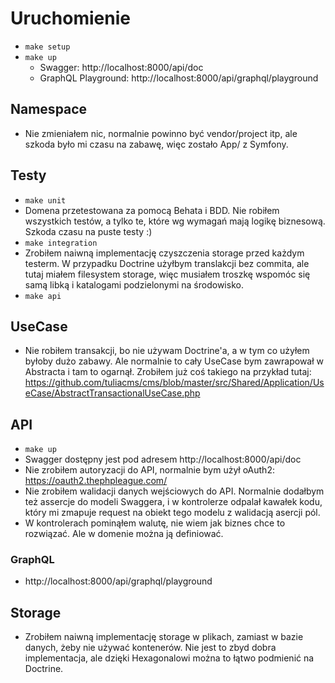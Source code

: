 # Uruchomienie

- `make setup`
- `make up`
  - Swagger: http://localhost:8000/api/doc
  - GraphQL Playground: http://localhost:8000/api/graphql/playground


## Namespace

- Nie zmieniałem nic, normalnie powinno być vendor/project itp, ale szkoda było mi czasu na zabawę,
  więc zostało App/ z Symfony.


## Testy

- `make unit`
- Domena przetestowana za pomocą Behata i BDD. Nie robiłem wszystkich testów, a tylko te,
  które wg wymagań mają logikę biznesową. Szkoda czasu na puste testy :)
- `make integration`
- Zrobiłem naiwną implementację czyszczenia storage przed każdym testerm. W przypadku Doctrine
  użyłbym translakcji bez commita, ale tutaj miałem filesystem storage, więc musiałem troszkę wspomóc
  się samą libką i katalogami podzielonymi na środowisko.
- `make api`

## UseCase

- Nie robiłem transakcji, bo nie używam Doctrine'a, a w tym co użyłem byłoby dużo zabawy.
  Ale normalnie to cały UseCase bym zawrapował w Abstracta i tam to ogarnął. 
  Zrobiłem już coś takiego na przykład tutaj: https://github.com/tuliacms/cms/blob/master/src/Shared/Application/UseCase/AbstractTransactionalUseCase.php


## API

- `make up`
- Swagger dostępny jest pod adresem http://localhost:8000/api/doc
- Nie zrobiłem autoryzacji do API, normalnie bym użył oAuth2: https://oauth2.thephpleague.com/
- Nie zrobiłem walidacji danych wejściowych do API. Normalnie dodałbym też assercje do modeli
  Swaggera, i w kontrolerze odpalał kawałek kodu, który mi zmapuje request na obiekt tego modelu
  z walidacją asercji pól.
- W kontrolerach pominąłem walutę, nie wiem jak biznes chce to rozwiązać. Ale w domenie można ją definiować.

### GraphQL

- http://localhost:8000/api/graphql/playground

## Storage

- Zrobiłem naiwną implementację storage w plikach, zamiast w bazie danych, żeby nie używać kontenerów.
  Nie jest to zbyd dobra implementacja, ale dzięki Hexagonalowi można to łątwo podmienić na Doctrine.

